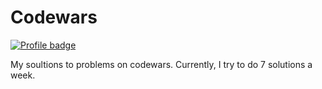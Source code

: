 # Codewars

[![Profile badge](https://www.codewars.com/users/Rio%20/badges/large)](https://www.codewars.com/users/Rio%20)

My soultions to problems on codewars. Currently, I try to do 7 solutions a week.


